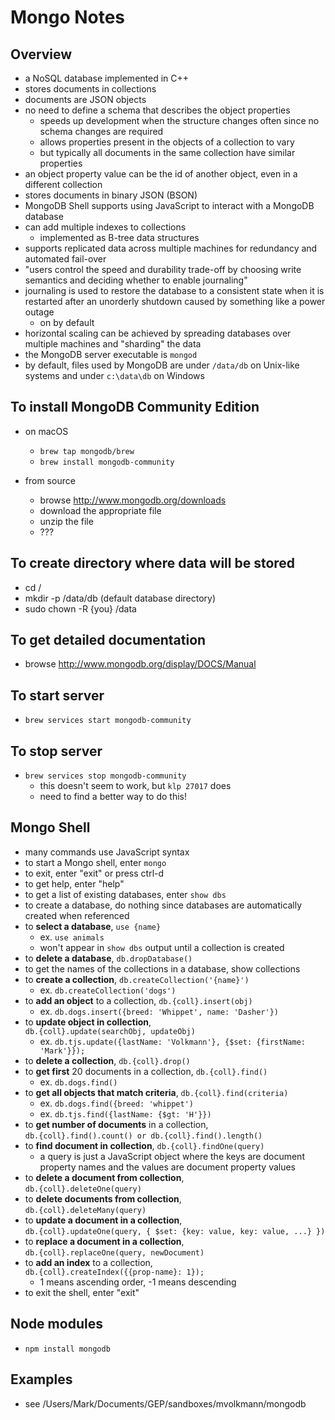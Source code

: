 # Mongo Notes

## Overview

- a NoSQL database implemented in C++
- stores documents in collections
- documents are JSON objects
- no need to define a schema that describes the object properties
  - speeds up development when the structure changes often
    since no schema changes are required
  - allows properties present in the objects of a collection to vary
  - but typically all documents in the same collection
    have similar properties
- an object property value can be the id of another object,
  even in a different collection
- stores documents in binary JSON (BSON)
- MongoDB Shell supports using JavaScript
  to interact with a MongoDB database
- can add multiple indexes to collections
  - implemented as B-tree data structures
- supports replicated data across multiple machines
  for redundancy and automated fail-over
- "users control the speed and durability trade-off
  by choosing write semantics and
  deciding whether to enable journaling"
- journaling is used to restore the database to a consistent state
  when it is restarted after an unorderly shutdown
  caused by something like a power outage
  - on by default
- horizontal scaling can be achieved by spreading databases
  over multiple machines and "sharding" the data
- the MongoDB server executable is `mongod`
- by default, files used by MongoDB
  are under `/data/db` on Unix-like systems
  and under `c:\data\db` on Windows

## To install MongoDB Community Edition

- on macOS
  - `brew tap mongodb/brew`
  - `brew install mongodb-community`

- from source
  - browse <http://www.mongodb.org/downloads>
  - download the appropriate file
  - unzip the file
  - ???

## To create directory where data will be stored

- cd /
- mkdir -p /data/db (default database directory)
- sudo chown -R {you} /data

## To get detailed documentation

- browse <http://www.mongodb.org/display/DOCS/Manual>

## To start server

- `brew services start mongodb-community`

## To stop server

- `brew services stop mongodb-community`
  - this doesn't seem to work, but `klp 27017` does
  - need to find a better way to do this!

## Mongo Shell

- many commands use JavaScript syntax
- to start a Mongo shell, enter `mongo`
- to exit, enter "exit" or press ctrl-d
- to get help, enter "help"
- to get a list of existing databases, enter `show dbs`
- to create a database, do nothing since databases
  are automatically created when referenced
- to **select a database**, `use {name}`
  - ex. `use animals`
  - won't appear in `show dbs` output until a collection is created
- to **delete a database**, `db.dropDatabase()`
- to get the names of the collections in a database, show collections
- to **create a collection**, `db.createCollection('{name}')`
  - ex. `db.createCollection('dogs')`
- to **add an object** to a collection,
  `db.{coll}.insert(obj)`
  - ex. `db.dogs.insert({breed: 'Whippet', name: 'Dasher'})`
- to **update object in collection**,  
  `db.{coll}.update(searchObj, updateObj)`
  - ex. `db.tjs.update({lastName: 'Volkmann'},
      {$set: {firstName: 'Mark'}});`
- to **delete a collection**, `db.{coll}.drop()`
- to **get first** 20 documents in a collection,
  `db.{coll}.find()`
  - ex. `db.dogs.find()`
- to **get all objects that match criteria**,
  `db.{coll}.find(criteria)`
  - ex. `db.dogs.find({breed: 'whippet')`
  - ex. `db.tjs.find({lastName: {$gt: 'H'}})`
- to **get number of documents** in a collection,  
  `db.{coll}.find().count() or db.{coll}.find().length()`
- to **find document in collection**,
  `db.{coll}.findOne(query)`
  - a query is just a JavaScript object where
    the keys are document property names and
    the values are document property values
- to **delete a document from collection**,  
  `db.{coll}.deleteOne(query)`
- to **delete documents from collection**,  
  `db.{coll}.deleteMany(query)`
- to **update a document in a collection**,  
  `db.{coll}.updateOne(query, { $set: {key: value, key: value, ...} })`
- to **replace a document in a collection**,  
  `db.{coll}.replaceOne(query, newDocument)`
- to **add an index** to a collection,  
  `db.{coll}.createIndex({{prop-name}: 1});`
  - 1 means ascending order, -1 means descending
- to exit the shell, enter "exit"

## Node modules

- `npm install mongodb`

## Examples

- see /Users/Mark/Documents/GEP/sandboxes/mvolkmann/mongodb
